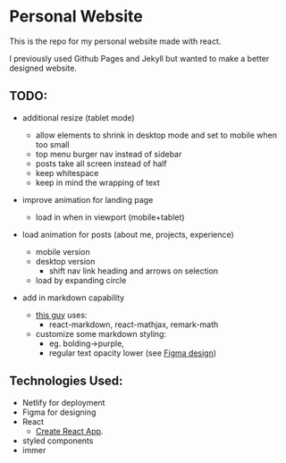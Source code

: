 # Personal Website
This is the repo for my personal website made with react.

I previously used Github Pages and Jekyll but wanted to make a better designed website.

## TODO:
- additional resize (tablet mode)
    - allow elements to shrink in desktop mode and set to mobile when too small 
    - top menu burger nav instead of sidebar
    - posts take all screen instead of half
    - keep whitespace
    - keep in mind the wrapping of text

- improve animation for landing page
    - load in when in viewport (mobile+tablet)    

- load animation for posts (about me, projects, experience)
    - mobile version
    - desktop version
        - shift nav link heading and arrows on selection
    - load by expanding circle

- add in markdown capability 
    - [this guy](https://medium.com/@MatDrinksTea/rendering-markdown-and-latex-in-react-dec355e74119) uses:
        - react-markdown, react-mathjax, remark-math
    - customize some markdown styling: 
        - eg. bolding->purple, 
        - regular text opacity lower (see [Figma design](https://www.figma.com/file/2uTvyLg768yLTsSJLLBuXh/Personal-Website?node-id=0%3A1))



## Technologies Used:
- Netlify for deployment
- Figma for designing
- React
    - [Create React App](https://github.com/facebook/create-react-app).
- styled components
- immer
